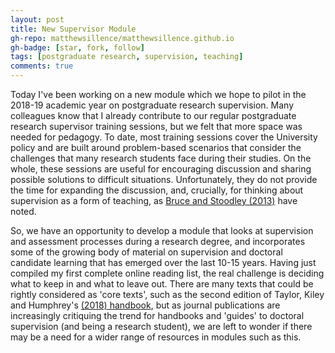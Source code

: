 ```yaml
---
layout: post
title: New Supervisor Module
gh-repo: matthewsillence/matthewsillence.github.io
gh-badge: [star, fork, follow]
tags: [postgraduate research, supervision, teaching]
comments: true
---
```

Today I've been working on a new module which we hope to pilot in the 2018-19 academic year on postgraduate research supervision. Many colleagues know that I already contribute to our regular postgraduate research supervisor training sessions, but we felt that more space was needed for pedagogy. To date, most training sessions cover the University policy and are built around problem-based scenarios that consider the challenges that many research students face during their studies. On the whole, these sessions are useful for encouraging discussion and sharing possible solutions to difficult situations. Unfortunately, they do not provide the time for expanding the discussion, and, crucially, for thinking about supervision as a form of teaching, as [Bruce and Stoodley (2013)](https://www.tandfonline.com/doi/abs/10.1080/03075079.2011.576338) have noted.  
  
So, we have an opportunity to develop a module that looks at supervision and assessment processes during a research degree, and incorporates some of the growing body of material on supervision and doctoral candidate learning that has emerged over the last 10-15 years. Having just compiled my first complete online reading list, the real challenge is deciding what to keep in and what to leave out. There are many texts that could be rightly considered as 'core texts', such as the second edition of Taylor, Kiley and Humphrey's [(2018) handbook](https://www.routledge.com/A-Handbook-for-Doctoral-Supervisors/Taylor-Kiley-Humphrey/p/book/9781138194793), but as journal publications are increasingly critiquing the trend for handbooks and 'guides' to doctoral supervision (and being a research student), we are left to wonder if there may be a need for a wider range of resources in modules such as this.
